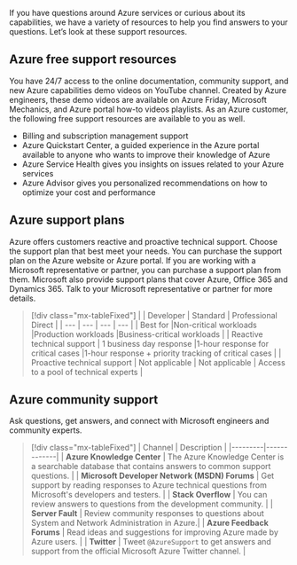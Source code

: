 If you have questions around Azure services or curious about its capabilities, we have a variety of resources to help you find answers to your questions. Let’s look at these support resources. 

## Azure free support resources

You have 24/7 access to the online documentation, community support, and new Azure capabilities demo videos on YouTube channel. Created by Azure engineers, these demo videos are available on Azure Friday, Microsoft Mechanics, and Azure portal how-to videos playlists. As an Azure customer, the following free support resources are available to you as well.

- Billing and subscription management support
- Azure Quickstart Center, a guided experience in the Azure portal available to anyone who wants to improve their knowledge of Azure
- Azure Service Health gives you insights on issues related to your Azure services 
- Azure Advisor gives you personalized recommendations on how to optimize your cost and performance

## Azure support plans

Azure offers customers reactive and proactive technical support. Choose the support plan that best meet your needs. You can purchase the support plan on the Azure website or Azure portal. If you are working with a Microsoft representative or partner, you can purchase a support plan from them. Microsoft also provide support plans that cover Azure, Office 365 and Dynamics 365. Talk to your Microsoft representative or partner for more details.




> [!div class="mx-tableFixed"]
> |  |  Developer | Standard  | Professional Direct |
> | --- | --- | --- | --- | 
> | Best for |Non-critical workloads |Production workloads |Business-critical workloads |
> | Reactive technical support | 1 business day response |1-hour response for critical cases |1-hour response + priority tracking of critical cases |
> | Proactive technical support |  Not applicable | Not applicable  | Access to a pool of technical experts |

## Azure community support

Ask questions, get answers, and connect with Microsoft engineers and community experts.

> [!div class="mx-tableFixed"]
> | Channel | Description | 
> |---------|-------------|
> | **Azure Knowledge Center** | The Azure Knowledge Center is a searchable database that contains answers to common support questions. |
> | **Microsoft Developer Network (MSDN) Forums** | Get support by reading responses to Azure technical questions from Microsoft's developers and testers. |
> | **Stack Overflow** | You can review answers to questions from the development community. |
> | **Server Fault** | Review community responses to questions about System and Network Administration in Azure.|
> | **Azure Feedback Forums** | Read ideas and suggestions for improving Azure made by Azure users. |
> | **Twitter** | Tweet `@AzureSupport` to get answers and support from the official Microsoft Azure Twitter channel. |
